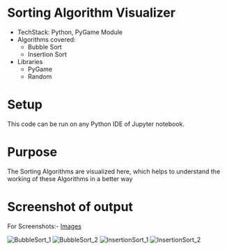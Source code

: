# Sorting Algorithm Visualizer

* TechStack: Python, PyGame Module
* Algorithms covered:
    * Bubble Sort
    * Insertion Sort
* Libraries
    * PyGame
    * Random
    
# Setup
This code can be run on any Python IDE of Jupyter notebook.

# Purpose
The Sorting Algorithms are visualized here, which helps to understand the working of these Algorithms in a better way

# Screenshot of output

For Screenshots:-  [Images](Images/)

![BubbleSort_1](https://user-images.githubusercontent.com/77614377/121998228-30749780-cdc9-11eb-83f9-0b3cf073408b.png)
![BubbleSort_2](https://user-images.githubusercontent.com/77614377/121998257-3a969600-cdc9-11eb-9f1e-ccc695f31815.png)
![InsertionSort_1](https://user-images.githubusercontent.com/77614377/121998262-3c605980-cdc9-11eb-88c1-e0891ca956ee.png)
![InsertionSort_2](https://user-images.githubusercontent.com/77614377/121998265-3d918680-cdc9-11eb-8664-ef2030642dde.png)
